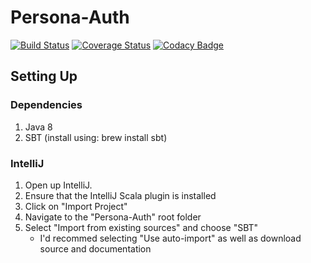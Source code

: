 Persona-Auth
============
[![Build Status](https://travis-ci.org/TeamPersona/Persona-Auth.svg)](https://travis-ci.org/TeamPersona/Persona-Auth)
[![Coverage Status](https://coveralls.io/repos/TeamPersona/Persona-Auth/badge.svg?branch=master&service=github)](https://coveralls.io/github/TeamPersona/Persona-Auth?branch=master)
[![Codacy Badge](https://api.codacy.com/project/badge/grade/af01a37504884e5fbf346b1f3d9704d5)](https://www.codacy.com/app/taylor-stark03/Persona-Auth)

Setting Up
---------

### Dependencies
1. Java 8
2. SBT (install using: brew install sbt)

### IntelliJ
1. Open up IntelliJ.  
2. Ensure that the IntelliJ Scala plugin is installed
3. Click on "Import Project"
4. Navigate to the "Persona-Auth" root folder
5. Select "Import from existing sources" and choose "SBT"
    * I'd recommed selecting "Use auto-import" as well as download source and documentation

